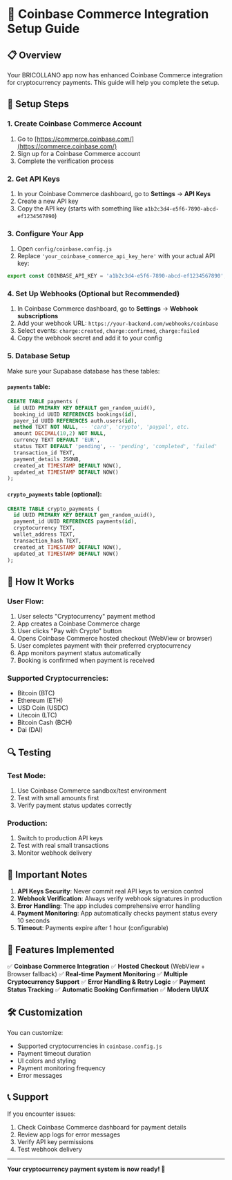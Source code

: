 # 🚀 Coinbase Commerce Integration Setup Guide

## 📋 Overview
Your BRICOLLANO app now has enhanced Coinbase Commerce integration for cryptocurrency payments. This guide will help you complete the setup.

## 🔧 Setup Steps

### 1. Create Coinbase Commerce Account
1. Go to [https://commerce.coinbase.com/](https://commerce.coinbase.com/)
2. Sign up for a Coinbase Commerce account
3. Complete the verification process

### 2. Get API Keys
1. In your Coinbase Commerce dashboard, go to **Settings** → **API Keys**
2. Create a new API key
3. Copy the API key (starts with something like `a1b2c3d4-e5f6-7890-abcd-ef1234567890`)

### 3. Configure Your App
1. Open `config/coinbase.config.js`
2. Replace `'your_coinbase_commerce_api_key_here'` with your actual API key:
```javascript
export const COINBASE_API_KEY = 'a1b2c3d4-e5f6-7890-abcd-ef1234567890';
```

### 4. Set Up Webhooks (Optional but Recommended)
1. In Coinbase Commerce dashboard, go to **Settings** → **Webhook subscriptions**
2. Add your webhook URL: `https://your-backend.com/webhooks/coinbase`
3. Select events: `charge:created`, `charge:confirmed`, `charge:failed`
4. Copy the webhook secret and add it to your config

### 5. Database Setup
Make sure your Supabase database has these tables:

#### `payments` table:
```sql
CREATE TABLE payments (
  id UUID PRIMARY KEY DEFAULT gen_random_uuid(),
  booking_id UUID REFERENCES bookings(id),
  payer_id UUID REFERENCES auth.users(id),
  method TEXT NOT NULL, -- 'card', 'crypto', 'paypal', etc.
  amount DECIMAL(10,2) NOT NULL,
  currency TEXT DEFAULT 'EUR',
  status TEXT DEFAULT 'pending', -- 'pending', 'completed', 'failed'
  transaction_id TEXT,
  payment_details JSONB,
  created_at TIMESTAMP DEFAULT NOW(),
  updated_at TIMESTAMP DEFAULT NOW()
);
```

#### `crypto_payments` table (optional):
```sql
CREATE TABLE crypto_payments (
  id UUID PRIMARY KEY DEFAULT gen_random_uuid(),
  payment_id UUID REFERENCES payments(id),
  cryptocurrency TEXT,
  wallet_address TEXT,
  transaction_hash TEXT,
  created_at TIMESTAMP DEFAULT NOW(),
  updated_at TIMESTAMP DEFAULT NOW()
);
```

## 🎯 How It Works

### User Flow:
1. User selects "Cryptocurrency" payment method
2. App creates a Coinbase Commerce charge
3. User clicks "Pay with Crypto" button
4. Opens Coinbase Commerce hosted checkout (WebView or browser)
5. User completes payment with their preferred cryptocurrency
6. App monitors payment status automatically
7. Booking is confirmed when payment is received

### Supported Cryptocurrencies:
- Bitcoin (BTC)
- Ethereum (ETH)
- USD Coin (USDC)
- Litecoin (LTC)
- Bitcoin Cash (BCH)
- Dai (DAI)

## 🔍 Testing

### Test Mode:
1. Use Coinbase Commerce sandbox/test environment
2. Test with small amounts first
3. Verify payment status updates correctly

### Production:
1. Switch to production API keys
2. Test with real small transactions
3. Monitor webhook delivery

## 🚨 Important Notes

1. **API Keys Security**: Never commit real API keys to version control
2. **Webhook Verification**: Always verify webhook signatures in production
3. **Error Handling**: The app includes comprehensive error handling
4. **Payment Monitoring**: App automatically checks payment status every 10 seconds
5. **Timeout**: Payments expire after 1 hour (configurable)

## 📱 Features Implemented

✅ **Coinbase Commerce Integration**
✅ **Hosted Checkout** (WebView + Browser fallback)
✅ **Real-time Payment Monitoring**
✅ **Multiple Cryptocurrency Support**
✅ **Error Handling & Retry Logic**
✅ **Payment Status Tracking**
✅ **Automatic Booking Confirmation**
✅ **Modern UI/UX**

## 🛠️ Customization

You can customize:
- Supported cryptocurrencies in `coinbase.config.js`
- Payment timeout duration
- UI colors and styling
- Payment monitoring frequency
- Error messages

## 📞 Support

If you encounter issues:
1. Check Coinbase Commerce dashboard for payment details
2. Review app logs for error messages
3. Verify API key permissions
4. Test webhook delivery

---

**Your cryptocurrency payment system is now ready! 🎉**
